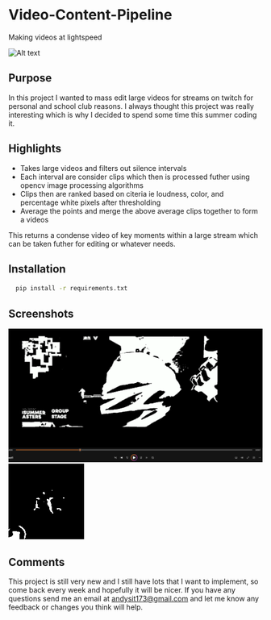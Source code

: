 # Video-Content-Pipeline
Making videos at lightspeed

![Alt text](assets/smth.png)

## Purpose

In this project I wanted to mass edit large videos for streams on twitch for personal and school club reasons. I always thought this project was really interesting which is why I decided to spend some time this summer coding it.

## Highlights

- Takes large videos and filters out silence intervals
- Each interval are consider clips which then is processed futher using opencv image processing algorithms
- Clips then are ranked based on citeria ie loudness, color, and percentage white pixels after thresholding
- Average the points and merge the above average clips together to form a videos

This returns a condense video of key moments within a large stream which can be taken futher for editing or whatever needs.


## Installation

```bash
  pip install -r requirements.txt
```

## Screenshots

![Valorant - Full Screen](assets/processed_valorant_match.PNG)
![Valorant - Crosshair](assets/reyna_orb_proccesed.png)


## Comments
This project is still very new and I still have lots that I want to implement, so come back every week and hopefully it will be nicer. If you have any questions send me an email at andysit173@gmail.com and let me know any feedback or changes you think will help.